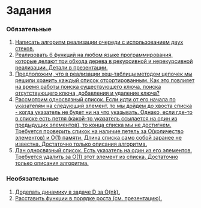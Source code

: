 # Задания

### Обязательные

1. [Написать алгоритм реализации очереди с использованием двух стеков.](queue/)
2. [Реализовать 6 функций на любом языке программирования, которые делают три обхода дерева в рекурсивной и нерекурсивной реализации. Детали в презентации.](traversals/)
3. [Предположим, что в реализации хеш-таблицы методом цепочек мы решили хранить каждый список отсортированным. Как это повлияет на время работы поиска существующего ключа, поиска отсутствующего ключа, добавления и удаление ключа?](hash-table/)
4. [Рассмотрим односвязный список. Если идти от его начала по указателям на следующий элемент, то мы дойдем до хвоста списка - когда указатель не будет ни на что указывать. Однако, если где-то в списке есть петля (какой-то указатель ссылается на один из  предыдущих элементов), то конца списка мы не достигнем. Требуется проверить спикок на наличие петель за О(количество элементов) и О(1) памяти. Длина списка само собой заранее не известна. Достаточно только описания алгоритма.](list-cycle/)
5. [Дан односвязный список. Есть указатель на один из его элементов. Требуется удалить за О(1)  этот элемент из списка. Достаточно только описания алгоритма.](list-delete-node/)

### Необязательные

1. [Доделать динамику в задаче D за O(nk).](D-solution/)
2. [Расставить функции в порядке роста (см. презентацию).](complexity-function/)